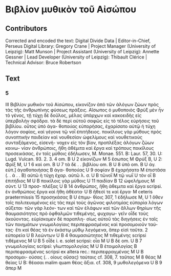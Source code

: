 # Βιβλίον μυθικὸν τοῦ Αἰσώπου  

## Contributors  
Corrected and encoded the text: Digital Divide Data | Editor-in-Chief, Perseus Digital Library: Gregory Crane | Project Manager (University of Leipzig): Matt Munson | Project Assistant (University of Leipzig): Annette Gessner | Lead Developer (University of Leipzig): Thibault Clérice | Technical Advisor: Bruce Robertson  

## Text  
### 5  
III Βιβλίον μυθικὸν τοῦ Αἰσώπου, εἰκονίζον ἀπὸ τῶν ἀλόγων ζώων πρὸς τὰς τῆς ἀνθρωπίνης φύσεως πράξεις. Αἴσωπος ὁ μυθοποιὸς Φρὺξ μὲν ἦν τὸ γένος, τῇ τύχῃ δὲ δοῦλος, μέλας ὑπάρχων καὶ κακοειδὴς εἰς ὑπερβολὴν σφόδρα. τὰ δὲ περὶ αὐτοῦ σαφῶς εἰς τὸ τέλος εὑρήσεις τοῦ βιβλίου. οὗτος ὑπὸ ἀγα- θοποιίας εὐπορήσας, ἐχαρίσατο αὐτῷ ἡ τύχη λόγον σοφίας, καὶ γέγονε τῷ νοῒ ἐπιτήδειος. ποικίλους γὰρ μύθους πρὸς συνοπτικὴν παιδείαν καὶ νουθεσίαν ὠφελίμους καὶ νουθετικοὺς συνταξάμενος, εἰσενή- νοχεν εἰς τὸν βίον, προπλέξας ἀλόγων ζώων κοινω- νίαν ἀνθρώποις, ἤθη ἀθέμιτα καὶ ἔργα καὶ τρόπους ποικίλους προσεικάσας, ἐν τοῖς μύθοις ἐδήλωσεν, M. Monae. 551. B: Laur. 57, 30. U: Lugd. Vulcan. 93. 2. 3. 4 om. B U 2 εἰκονίζων M 5 ἔσωπος M Φρύξ B, U 2: Φρὶξ Μ, U 1 6 καὶ om. B U 7 τὰ δὲ . . βιβλίου om. B U 8 ὑπὸ om. B U ἀγ. εὐπ.] ἀγαθοποιήσας B ἀγα- θοποιίας U 9 σοφίαν B ἐχαρήσατο M ἐπιστᾶσα (. . ά . . B) αὐτῶ ἡ τύχη ἐχαρ. αὐτῶ λ. σ. U B τῶνοῒ M τῷ νωῒ U τὸν οῒ B ἐπιτήδιος M U B ποικίλοις γὰρ μύθοις U 11 παιδίαν B 12 ὠφελήμους M σὺντ. U 13 προσ- πλέξας U B 14 ἀνθρώπος, ἤθη ἀθεμιτα καὶ ἔργα scripsi. ἐν ἀνθρώποις ἔργα καὶ ἤθη ἀθέατα· U B ἤθεσί τε καὶ ἔργα· M ceteris praetermissis 15 προσηκάσας B U ἐπιμυ- θίοις 307, 1 ἐδήλωσε M, U 1 ὅθεν τοῖς πολιτευομένοις εἰς τὰς περὶ τοὺς ἀγῶνας φιλοτιμίας εὐπορία λόγων αὔξεται· τῶν γὰρ λεόν- των καὶ τῶν ἐλάφων καὶ τῶν ἄλλων θηρίων τῆς θαυμασιότητος πρὸ ὀφθαλμῶν τιθεμένης, φυχαγω- γεῖν οἶδε τοὺς ἀκούοντας. εὑρίσκομεν δὲ παραπλη- σίως αὐτοῦ τὰς διηγήσεις ἐν ταῖς τῶν ποιημάτων γνωμολογίαις περιπεφρασμένας καὶ προσομοιοῦν ταύ- τας· ἔτι καὶ θέας τὰ ἐν ἑκάστῳ μύθῳ λεγόμενα, ἅπερ εἰσὶ ταῦτα. 2 εὐπορεία U B λεώντων U B 4 θαυμασιώτητος M τιθεμένης scripsi τιθέμενος M U B 5 οἶδε i. e. solet scripsi: οἷα M U B δὲ om. U B 7 γνωμολογίαις scripsi: γλωττομολογίας M U B ἐτοιμολογίας B περιπεφρασμένας scripsi ex altera rec.: περιπεφραγμένας M U B προσομοι- ούσας (. . οίους οὔσας) ταύταις cf. 308, 7. ταῦτας M 8 θέας M θείας U B: θέασαι malim quam θέας ἄξια. cf. 308, 9 μυθολεγόμενα U B 9 ἄπερ M  
